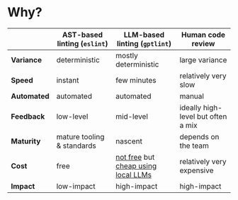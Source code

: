 # Why?

|               | AST-based linting (`eslint`) | LLM-based linting (`gptlint`)                                                          | Human code review                  |
| ------------- | ---------------------------- | -------------------------------------------------------------------------------------- | ---------------------------------- |
| **Variance**  | deterministic                | mostly deterministic                                                                   | large variance                     |
| **Speed**     | instant                      | few minutes                                                                            | relatively very slow               |
| **Automated** | automated                    | automated                                                                              | manual                             |
| **Feedback**  | low-level                    | mid-level                                                                              | ideally high-level but often a mix |
| **Maturity**  | mature tooling & standards   | nascent                                                                                | depends on the team                |
| **Cost**      | free                         | [not free](./cost.md) but [cheap using local LLMs](./guide/llm-providers#local-models) | relatively very expensive          |
| **Impact**    | low-impact                   | high-impact                                                                            | high-impact                        |
